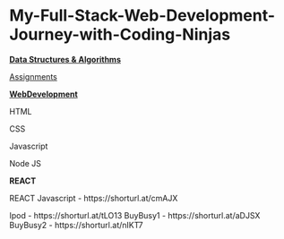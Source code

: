 # My-Full-Stack-Web-Development-Journey-with-Coding-Ninjas

<b><u>Data Structures & Algorithms</u></b>


<u>Assignments</u>

<b><u>WebDevelopment</u></b>

<p>
  HTML
</p>

<p>
  CSS
</p>

<p>
  Javascript 
</p>

<p>
  Node JS
</p>

<b> REACT </b>
<p>
  REACT Javascript - https://shorturl.at/cmAJX
</p>

<p>
  Ipod - https://shorturl.at/tLO13
  BuyBusy1 - https://shorturl.at/aDJSX
  BuyBusy2 - https://shorturl.at/nIKT7
</p>
